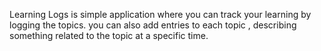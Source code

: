 Learning Logs is simple application where you can track your learning by logging the topics.
you can also add entries to each topic , describing something related to the topic at a specific time.
